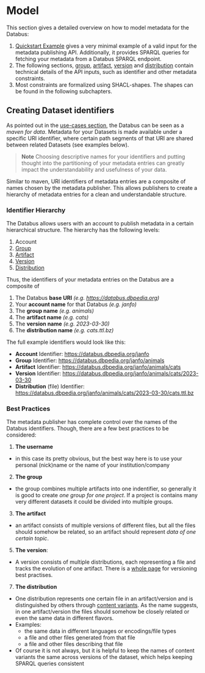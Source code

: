 # Model

This section gives a detailed overview on how to model metadata for the Databus:

1. [Quickstart Example](/docs/quickstart-examples.md) gives a very minimal example of a valid input for the metadata publishing API. Additionally, it provides SPARQL queries for fetching your metadata from a Databus SPARQL endpoint.
2. The following sections, [group](/docs/group.md), [artifact](/docs/artifact.md), [version](/docs/version.md) and [distribution](/docs/distribution.md) contain technical details of the API inputs, such as  identifier and other metadata constraints.
3. Most constraints are formalized using SHACL-shapes. The shapes can be found in the following subchapters.

## Creating Dataset identifiers

As pointed out in the [use-cases section](/docs/usecases.md), the Databus can be seen as a *maven for data*. Metadata for your Datasets is made available under a specific URI identifier, where certain path segments of that URI are shared between related Datasets (see examples below).

> **Note**
> Choosing descriptive names for your identifiers and putting thought into the partitioning  of your metadata entries can greatly impact the understandability and usefulness of your data. 

Similar to maven, URI identifiers of metadata entries are a composite of names chosen by the metadata publisher. This allows publishers to create a hierarchy of metadata entries for a clean and understandable structure.

### Identifier Hierarchy

The Databus allows users with an account to publish metadata in a certain hierarchical structure. The hierarchy has the following levels:

1. Account
2. [Group](/docs/group.md)
3. [Artifact](/docs/artifact.md)
4. [Version](/docs/version.md)
5. [Distribution](/docs/distribution.md)

Thus, the identifiers of your metadata entries on the Databus are a composite of

1. The Databus **base URI** *(e.g. https://databus.dbpedia.org)*
2. Your **account name** for that Databus *(e.g. janfo)*
3. The **group name** *(e.g. animals)*
4. The **artifact name** *(e.g. cats)*
5. The  **version name** *(e.g. 2023-03-30)*
6. The **distribution name** *(e.g. cats.ttl.bz)*

The full example identifiers would look like this:
* **Account** Identifier: 
  https://databus.dbpedia.org/janfo
* **Group**  Identifier: 
  https://databus.dbpedia.org/janfo/animals
* **Artifact** Identifier: 
  https://databus.dbpedia.org/janfo/animals/cats
* **Version** Identifier: 
  https://databus.dbpedia.org/janfo/animals/cats/2023-03-30
* **Distribution** (file) Identifier:
  https://databus.dbpedia.org/janfo/animals/cats/2023-03-30/cats.ttl.bz

### Best Practices

The metadata publisher has complete control over the names of the Databus identifiers. Though, there are a few best practices to be considered:
1. **The username**
  * in this case its pretty obvious, but the best way here is to use your personal (nick)name or the name of your institution/company
2. **The group**
  * the group combines multiple artifacts into one indentifier, so generally it is good to create *one group for one project*. If a project is contains many very different datasets it could be divided into multiple groups.
3. **The artifact**
  * an artifact consists of multiple versions of different files, but all the files should somehow be related, so an artifact should represent *data of one certain topic*.    
5. **The version**:
  * A version consists of multiple distributions, each representing a file and tracks the evolution of one artifact. There is a [whole page](/docs/versioning.md) for versioning best practises.
7. **The distribution**
  * One distribution represents one certain file in an artifact/version and is distinguished by others through [content variants](content-variants.md). As the name suggests, in one artifact/version the files should somehow be closely related or even the same data in different flavors.
  * Examples:
    * the same data in different languages or encodings/file types
    * a file and other files generated from that file
    * a file and other files describing that file
  * Of course it is not always, but it is helpful to keep the names of content variants the same across versions of the dataset, which helps keeping SPARQL queries consistent 
